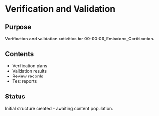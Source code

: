 # Verification and Validation

## Purpose
Verification and validation activities for 00-90-06_Emissions_Certification.

## Contents
- Verification plans
- Validation results
- Review records
- Test reports

## Status
Initial structure created - awaiting content population.
